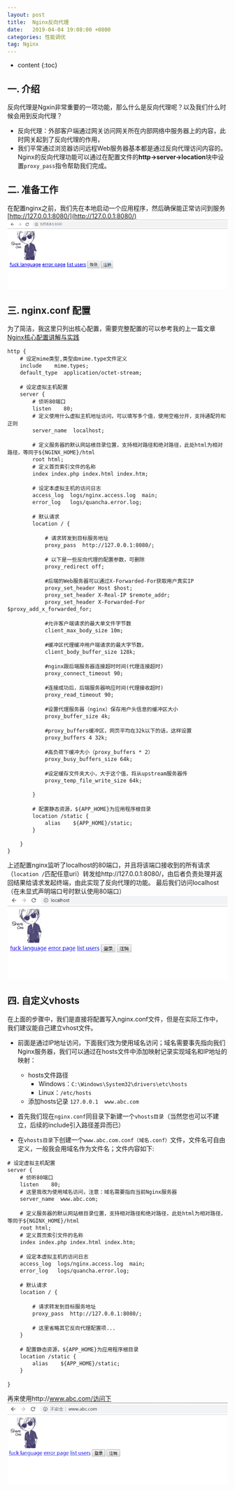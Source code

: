 ```yaml
---
layout: post
title:  Nginx反向代理
date:   2019-04-04 19:08:00 +0800
categories: 性能调优
tag: Nginx
---
```


* content
{:toc}

## 一. 介绍
反向代理是Ngxin非常重要的一项功能，那么什么是反向代理呢？以及我们什么时候会用到反向代理？
* 反向代理：外部客户端通过网关访问网关所在内部网络中服务器上的内容，此时网关起到了反向代理的作用，
* 我们平常通过浏览器访问远程Web服务器基本都是通过反向代理访问内容的。
Nginx的反向代理功能可以通过在配置文件的**http->server->location**块中设置`proxy_pass`指令帮助我们完成。


## 二. 准备工作
在配置nginx之前，我们先在本地启动一个应用程序，然后确保能正常访问到服务 [http://127.0.0.1:8080/](http://127.0.0.1:8080/)
![应用程序主页](/styles/images/nginx/3.png)


## 三. nginx.conf 配置
为了简洁，我这里只列出核心配置，需要完整配置的可以参考我的上一篇文章[Nginx核心配置讲解与实践](2019-03-28-Nginx核心配置讲解与实践.md)

```nginx
http {
    # 设定mime类型,类型由mime.type文件定义
    include    mime.types;
    default_type  application/octet-stream;

    # 设定虚拟主机配置
    server {
        # 侦听80端口
        listen    80;
        # 定义使用什么虚拟主机地址访问，可以填写多个值，使用空格分开，支持通配符和正则
        server_name  localhost;

        # 定义服务器的默认网站根目录位置，支持相对路径和绝对路径，此处html为相对路径，等同于${NGINX_HOME}/html
        root html;
        # 定义首页索引文件的名称
        index index.php index.html index.htm;

        # 设定本虚拟主机的访问日志
        access_log  logs/nginx.access.log  main;
        error_log   logs/quancha.error.log;

        # 默认请求
        location / {

            # 请求转发到目标服务地址
            proxy_pass  http://127.0.0.1:8080/;
            
            # 以下是一些反向代理的配置参数，可删除
            proxy_redirect off;

            #后端的Web服务器可以通过X-Forwarded-For获取用户真实IP
            proxy_set_header Host $host;
            proxy_set_header X-Real-IP $remote_addr;
            proxy_set_header X-Forwarded-For $proxy_add_x_forwarded_for;
            
            #允许客户端请求的最大单文件字节数
            client_max_body_size 10m; 
 
            #缓冲区代理缓冲用户端请求的最大字节数，
            client_body_buffer_size 128k;
 
            #nginx跟后端服务器连接超时时间(代理连接超时)
            proxy_connect_timeout 90;
 
            #连接成功后，后端服务器响应时间(代理接收超时)
            proxy_read_timeout 90;
 
            #设置代理服务器（nginx）保存用户头信息的缓冲区大小
            proxy_buffer_size 4k;
 
            #proxy_buffers缓冲区，网页平均在32k以下的话，这样设置
            proxy_buffers 4 32k;
 
            #高负荷下缓冲大小（proxy_buffers * 2）
            proxy_busy_buffers_size 64k; 
 
            #设定缓存文件夹大小，大于这个值，将从upstream服务器传
            proxy_temp_file_write_size 64k;    
 
        }
        
        # 配置静态资源，${APP_HOME}为应用程序根目录
        location /static {
            alias    ${APP_HOME}/static;
        }

    }
}
```

上述配置nginx监听了localhost的80端口，并且将该端口接收到的所有请求（`location /`匹配任意uri）转发给http://127.0.0.1:8080/，由后者负责处理并返回结果给请求发起终端，由此实现了反向代理的功能。
最后我们访问localhost（在未显式声明端口号时默认使用80端口）
![](/styles/images/nginx/4.png)


## 四. 自定义vhosts
在上面的步骤中，我们是直接将配置写入nginx.conf文件，但是在实际工作中，我们建议能自己建立vhost文件。
* 前面是通过IP地址访问，下面我们改为使用域名访问；域名需要事先指向我们Nginx服务器，我们可以通过在hosts文件中添加映射记录实现域名和IP地址的映射：
    * hosts文件路径
        * Windows：`C:\Windows\System32\drivers\etc\hosts`
        * Linux：`/etc/hosts`
    * 添加hosts记录
    `127.0.0.1  www.abc.com`

* 首先我们现在`nginx.conf`同目录下新建一个`vhosts目录`（当然您也可以不建立，后续的include引入路径差异而已）
* 在`vhosts目录`下创建一个`www.abc.com.conf（域名.conf）`文件，文件名可自由定义，一般我会用域名作为文件名；文件内容如下:

```nginx
# 设定虚拟主机配置
server {
    # 侦听80端口
    listen    80;
    # 这里我改为使用域名访问，注意：域名需要指向当前Nginx服务器
    server_name  www.abc.com;

    # 定义服务器的默认网站根目录位置，支持相对路径和绝对路径，此处html为相对路径，等同于${NGINX_HOME}/html
    root html;
    # 定义首页索引文件的名称
    index index.php index.html index.htm;

    # 设定本虚拟主机的访问日志
    access_log  logs/nginx.access.log  main;
    error_log   logs/quancha.error.log;

    # 默认请求
    location / {

        # 请求转发到目标服务地址
        proxy_pass  http://127.0.0.1:8080/;
        
        # 这里省略其它反向代理配置项...
    }
    
    # 配置静态资源，${APP_HOME}为应用程序根目录
    location /static {
        alias    ${APP_HOME}/static;
    }

}
```

再来使用http://www.abc.com/访问下
![](/styles/images/nginx/5.png)
